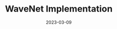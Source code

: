 ---
title: "WaveNet Implementation"
description: "An implementation of an unconditioned wavenet architecture."
date: 2023-03-09
url: "https://github.com/ahadjawaid/wavenet"
image: "assets/img/wavenet.png"
---